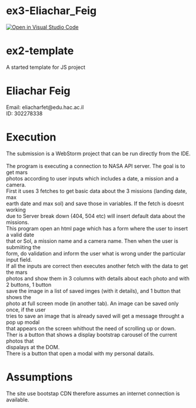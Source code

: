 # ex3-Eliachar_Feig
[![Open in Visual Studio Code](https://classroom.github.com/assets/open-in-vscode-f059dc9a6f8d3a56e377f745f24479a46679e63a5d9fe6f495e02850cd0d8118.svg)](https://classroom.github.com/online_ide?assignment_repo_id=6212085&assignment_repo_type=AssignmentRepo)
# ex2-template
A started template for JS project

<h1>Eliachar Feig</h1>
<p>Email: eliacharfet@edu.hac.ac.il<br>
 ID: 302278338</p>

<h1>Execution</h1>
<p>
The submission is a WebStorm project that can be run directly from the IDE. <br><br>
 The program is executing a connection to NASA API server. The goal is to get mars <br>
 photos according to user inputs which includes a date, a mission and a camera. <br>
 First it uses 3 fetches to get basic data about the 3 missions (landing date, max <br>
 earth date and max sol) and save those in variables. If the fetch is doesnt working <br>
 due to Server break down (404, 504 etc) will insert default data about the missions. <br>
 This program open an html page which has a form where the user to insert a valid date<br>
 that or Sol, a mission name and a camera name. Then when the user is submiiting the<br>
 form, do validation and inform the user what is wrong under the particular input field. <br>
 If all the inputs are correct then executes another fetch with the data to get the mars <br>
 photos and show them in 3 columns with details about each photo and with 2 buttons, 1 button<br>
 save the image in a list of saved imges (with it details), and 1 button that shows the <br>
 photo at full screen mode (in another tab). An image can be saved only once, if the user<br>
 tries to save an image that is already saved will get a message throught a pop up modal<br>
 that appears on the screen whithout the need of scrolling up or down. <br>
 Ther is a button that shows a display bootstrap carousel of the current photos that <br>
 dispalays at the DOM.<br>
 There is a button that open a modal with my personal datails.
</p>
<h1>Assumptions</h1>
<p>
  The site use bootstap CDN therefore assumes an internet connection is available.
</p>
